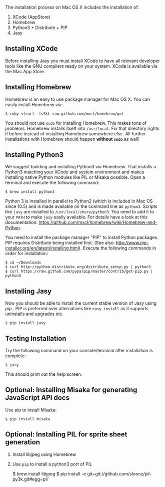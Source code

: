 The installation process on Mac OS X includes the installation of:

1. XCode (AppStore)
2. Homebrew
3. Python3 + Distribute + PIP
4. Jasy 


Installing XCode
----------------

Before installing Jasy you must install XCode to have all relevant developer tools like the GNU compilers ready on your system. XCode is available via the Mac App Store.

Installing Homebrew
-------------------

Homebrew is an easy to use package manager for Mac OS X. You can easily install Homebrew via:

    $ ruby <(curl -fsSkL raw.github.com/mxcl/homebrew/go)

You should not use `sudo` for installing Homebrew. This makes tons of problems. Homebrew installs itself into `/usr/local`. Fix that directory rights if before instead of installing Homebrew somewhere else. All further installations with Homebrew should happen **without `sudo`** as well!


Installing Python3
------------------

We suggest building and installing Python3 via Homebrew. That installs a Python3 matching your XCode and system environment and makes installing native Python modules like PIL or Misaka possible. Open a terminal and execute the following command:

    $ brew install python3

Python 3 is installed in parallel to Python2 (which is included in Mac OS since 10.5) and is made available on the command line as `python3`. Scripts like `jasy` are installed to `/usr/local/share/python3`. You need to add it to your `PATH` to make `jasy` easily available. For details have a look at this documentation: https://github.com/mxcl/homebrew/wiki/Homebrew-and-Python. 

You need to install the package manager "PIP" to install Python packages. PIP requires Distribute being installed first. (See also: http://www.pip-installer.org/en/latest/installing.html). Execute the following commands in order for installation:

    $ cd ~/Downloads
    $ curl http://python-distribute.org/distribute_setup.py | python3
    $ curl https://raw.github.com/pypa/pip/master/contrib/get-pip.py | python3


Installing Jasy
---------------

Now you should be able to install the current stable version of Jasy using _pip_ . PIP is preferred over alternatives like `easy_install` as it supports uninstalls and upgrades etc. 

    $ pip install jasy



Testing Installation
--------------------

Try the following command on your console/terminal after installation is complete:

    $ jasy

This should print out the help screen.



Optional: Installing Misaka for generating JavaScript API docs
--------------------------------------------------------------

Use pip to install Misaka: 

    $ pip install misaka


Optional: Installing PIL for sprite sheet generation
----------------------------------------------------

1. Install libjpeg using Homebrew
2. Use `pip` to install a python3 port of PIL

    $ brew install libjpeg
    $ pip install -e git+git://github.com/sloonz/pil-py3k.git#egg=pil`